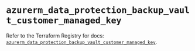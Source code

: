 # `azurerm_data_protection_backup_vault_customer_managed_key`

Refer to the Terraform Registry for docs: [`azurerm_data_protection_backup_vault_customer_managed_key`](https://registry.terraform.io/providers/hashicorp/azurerm/4.23.0/docs/resources/data_protection_backup_vault_customer_managed_key).
